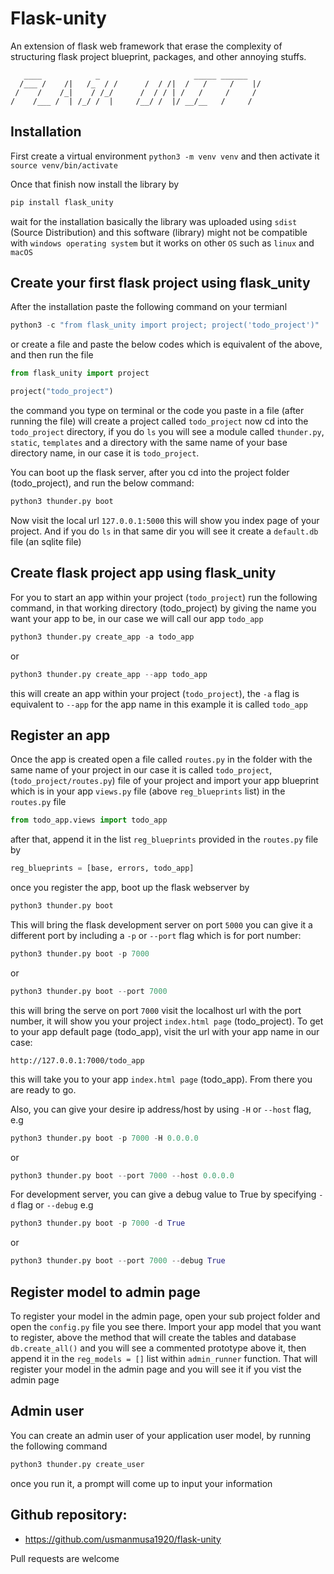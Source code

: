 
# Flask-unity

An extension of flask web framework that erase the complexity of structuring flask project blueprint, packages, and other annoying stuffs.

       ____            _                     _____ ______
      /___ /    /|   /_  / /      /  / /|  /   /     /    |/
     /    /    /_|    / /_/      /  / / | /   /     /     /
    /    /___ /  | /_/ /  |     /__/ /  |/ __/__   /     /

## Installation

First create a virtual environment `python3 -m venv venv` and then activate it `source venv/bin/activate`

Once that finish now install the library by

```py
pip install flask_unity
```

wait for the installation basically the library was uploaded using `sdist` (Source Distribution) and this software (library) might not be compatible with `windows operating system` but it works on other `OS` such as `linux` and `macOS`

## Create your first flask project using flask_unity

After the installation paste the following command on your termianl

```py
python3 -c "from flask_unity import project; project('todo_project')"
```

or create a file and paste the below codes which is equivalent of the above, and then run the file

```python
from flask_unity import project

project("todo_project")
```

the command you type on terminal or the code you paste in a file (after running the file) will create a project called `todo_project` now cd into the `todo_project` directory, if you do `ls` you will see a module called `thunder.py`, `static`, `templates` and a directory with the same name of your base directory name, in our case it is `todo_project`.

You can boot up the flask server, after you cd into the project folder (todo_project), and run the below command:

```py
python3 thunder.py boot
```

Now visit the local url `127.0.0.1:5000` this will show you index page of your project. And if you do `ls` in that same dir you will see it create a `default.db` file (an sqlite file)

## Create flask project app using flask_unity

For you to start an app within your project (`todo_project`) run the following command, in that working directory (todo_project) by giving the name you want your app to be, in our case we will call our app `todo_app`

```py
python3 thunder.py create_app -a todo_app
```

or

```py
python3 thunder.py create_app --app todo_app
```

this will create an app within your project (`todo_project`), the `-a` flag is equivalent to `--app` for the app name in this example it is called `todo_app`

## Register an app

Once the app is created open a file called `routes.py` in the folder with the same name of your project in our case it is called `todo_project`, (`todo_project/routes.py`) file of your project and import your app blueprint which is in your app `views.py` file (above `reg_blueprints` list) in the `routes.py` file

```py
from todo_app.views import todo_app
```

after that, append it in the list `reg_blueprints` provided in the `routes.py` file by

```py
reg_blueprints = [base, errors, todo_app]
```

once you register the app, boot up the flask webserver by

```py
python3 thunder.py boot
```

This will bring the flask development server on port `5000` you can give it a different port by including a `-p` or `--port` flag which is for port number:

```py
python3 thunder.py boot -p 7000
```

or

```py
python3 thunder.py boot --port 7000
```

this will bring the serve on port `7000` visit the localhost url with the port number, it will show you your project `index.html page` (todo_project). To get to your app default page (todo_app), visit the url with your app name in our case:

`http://127.0.0.1:7000/todo_app`

this will take you to your app `index.html page` (todo_app). From there you are ready to go.

Also, you can give your desire ip address/host by using `-H` or `--host` flag, e.g

```py
python3 thunder.py boot -p 7000 -H 0.0.0.0
```
or

```py
python3 thunder.py boot --port 7000 --host 0.0.0.0
```

For development server, you can give a debug value to True by specifying `-d` flag or `--debug` e.g

```py
python3 thunder.py boot -p 7000 -d True
```
or

```py
python3 thunder.py boot --port 7000 --debug True
```

## Register model to admin page

To register your model in the admin page, open your sub project folder and open the `config.py` file you see there. Import your app model that you want to register, above the method that will create the tables and database `db.create_all()` and you will see a commented prototype above it, then append it in the `reg_models = []` list within `admin_runner` function. That will register your model in the admin page and you will see it if you vist the admin page

## Admin user

You can create an admin user of your application user model, by running the following command

```py
python3 thunder.py create_user
```

once you run it, a prompt will come up to input your information

## Github repository:

- https://github.com/usmanmusa1920/flask-unity

Pull requests are welcome
